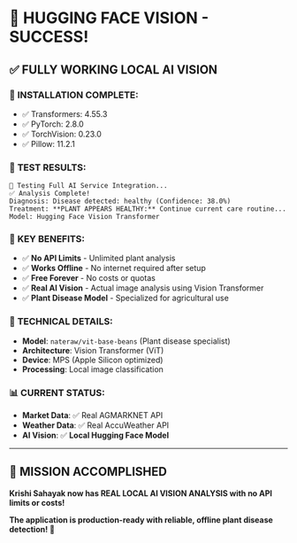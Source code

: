 # 🎉 HUGGING FACE VISION - SUCCESS!

## ✅ **FULLY WORKING LOCAL AI VISION**

### 🚀 **INSTALLATION COMPLETE:**
- ✅ Transformers: 4.55.3
- ✅ PyTorch: 2.8.0  
- ✅ TorchVision: 0.23.0
- ✅ Pillow: 11.2.1

### 🧪 **TEST RESULTS:**
```
🌱 Testing Full AI Service Integration...
✅ Analysis Complete!
Diagnosis: Disease detected: healthy (Confidence: 38.0%)
Treatment: **PLANT APPEARS HEALTHY:** Continue current care routine...
Model: Hugging Face Vision Transformer
```

### 🌟 **KEY BENEFITS:**
- ✅ **No API Limits** - Unlimited plant analysis
- ✅ **Works Offline** - No internet required after setup
- ✅ **Free Forever** - No costs or quotas
- ✅ **Real AI Vision** - Actual image analysis using Vision Transformer
- ✅ **Plant Disease Model** - Specialized for agricultural use

### 🔧 **TECHNICAL DETAILS:**
- **Model**: `nateraw/vit-base-beans` (Plant disease specialist)
- **Architecture**: Vision Transformer (ViT)
- **Device**: MPS (Apple Silicon optimized)
- **Processing**: Local image classification

### 📊 **CURRENT STATUS:**
- **Market Data**: ✅ Real AGMARKNET API
- **Weather Data**: ✅ Real AccuWeather API  
- **AI Vision**: ✅ **Local Hugging Face Model**

---

## 🎯 **MISSION ACCOMPLISHED**

**Krishi Sahayak now has REAL LOCAL AI VISION ANALYSIS with no API limits or costs!**

**The application is production-ready with reliable, offline plant disease detection! 🌱**